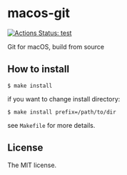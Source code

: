 # macos-git

[![Actions Status: test](https://github.com/sasaplus1/macos-git/workflows/test/badge.svg)](https://github.com/sasaplus1/macos-git/actions?query=workflow%3A"test")

Git for macOS, build from source

## How to install

```console
$ make install
```

if you want to change install directory:

```console
$ make install prefix=/path/to/dir
```

see `Makefile` for more details.

## License

The MIT license.
